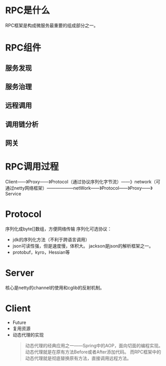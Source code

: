 
# RPC是什么

RPC框架是构成微服务最重要的组成部分之一。

# RPC组件
## 服务发现

## 服务治理

## 远程调用

## 调用链分析

## 网关

# RPC调用过程
Client——》Proxy——》Protocol（通过协议序列化字节流）——》network（可通过netty网络框架）——————netWork——》Protocol——》Proxy——》Service

# Protocol  
序列化成byte[]数组，方便网络传输
序列化可选协议：
- jdk的序列化方法（不利于跨语言调用）
- json可读性强，但是速度慢，体积大。 jackson是json的解析框架之一。
- protobuf，kyro，Hessian等

# Server
核心是netty的channel的使用和cglib的反射机制。

# Client 
- Future
- 复用资源
- 动态代理的实现
  > 动态代理的经典应用之一——Spring中的AOP，面向切面的编程实现。  动态代理就是在原有方法Before或者After添加代码。 而RPC框架中的动态代理就是彻底替换原有方法，直接调用远程方法。
